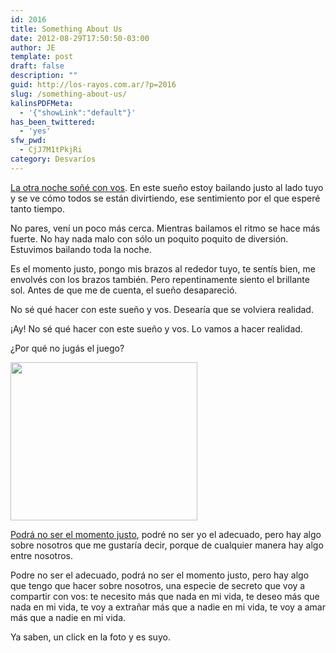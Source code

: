 ```yaml
---
id: 2016
title: Something About Us
date: 2012-08-29T17:50:50-03:00
author: JE
template: post
draft: false
description: ""
guid: http://los-rayos.com.ar/?p=2016
slug: /something-about-us/
kalinsPDFMeta:
  - '{"showLink":"default"}'
has_been_twittered:
  - 'yes'
sfw_pwd:
  - CjJ7M1tPkjRi
category: Desvaríos
---
```

[La otra noche soñé con vos](http://www.youtube.com/watch?v=mjli3hj0ZkM). En este sueño estoy bailando justo al lado tuyo y se ve cómo todos se están divirtiendo, ese sentimiento por el que esperé tanto tiempo.

No pares, vení un poco más cerca. Mientras bailamos el ritmo se hace más fuerte. No hay nada malo con sólo un poquito poquito de diversión. Estuvimos bailando toda la noche.

Es el momento justo, pongo mis brazos al rededor tuyo, te sentís bien, me envolvés con los brazos también. Pero repentinamente siento el brillante sol. Antes de que me de cuenta, el sueño desapareció.

No sé qué hacer con este sueño y vos. Desearía que se volviera realidad.

¡Ay! No sé qué hacer con este sueño y vos. Lo vamos a hacer realidad.

¿Por qué no jugás el juego?

[<img class="alignnone" src="https://i412.photobucket.com/albums/pp205/BurntToShreds/DaftPunk02.jpg" alt="" width="299" height="253" />](http://thepiratebay.se/torrent/3655074/Daft_Punk_-_Discovery)

[Podrá no ser el momento justo](http://www.youtube.com/watch?v=sOS9aOIXPEk), podré no ser yo el adecuado, pero hay algo sobre nosotros que me gustaría decir, porque de cualquier manera hay algo entre nosotros.

Podre no ser el adecuado, podrá no ser el momento justo, pero hay algo que tengo que hacer sobre nosotros, una especie de secreto que voy a compartir con vos: te necesito más que nada en mi vida, te deseo más que nada en mi vida, te voy a extrañar más que a nadie en mi vida, te voy a amar más que a nadie en mi vida.

Ya saben, un click en la foto y es suyo.